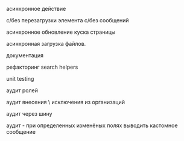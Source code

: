 асинхронное действие

с/без перезагрузки элемента
с/без сообщений

асинхронное обновление куска страницы

асинхронная загрузка файлов.

документация

рефакторинг search helpers

unit testing


аудит ролей

аудит внесения \ исключения из организаций

аудит через шину

аудит - при определенных изменёных полях выводить кастомное сообщение